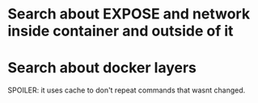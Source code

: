 # Search about EXPOSE and network inside container and outside of it
# Search about docker layers
SPOILER: it uses cache to don't repeat commands that wasnt changed.

